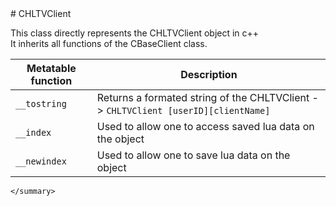 <type name="CHLTVClient" category="classfunc" is="class">
	<summary>
# CHLTVClient

This class directly represents the CHLTVClient object in c++<br>
It inherits all functions of the <page>CBaseClient</page> class.  

| Metatable function | Description |
|-------|------|
| `__tostring` | Returns a formated string of the CHLTVClient -> `CHLTVClient [userID][clientName]` |
| `__index` | Used to allow one to access saved lua data on the object |
| `__newindex` | Used to allow one to save lua data on the object |
	</summary>
</type>